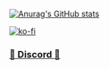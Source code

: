 [![Anurag's GitHub stats](https://github-readme-stats.vercel.app/api?username=Hajdenko)](https://github.com/anuraghazra/github-readme-stats)

[![ko-fi](https://ko-fi.com/img/githubbutton_sm.svg)](https://ko-fi.com/hajden)

### [🐂 Discord 🐂](https://discord.io/overextended) ###
